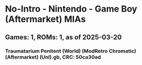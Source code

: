 # No-Intro - Nintendo - Game Boy (Aftermarket) MIAs
## Games: 1, ROMs: 1, as of 2025-03-20

### Traumatarium Penitent (World) (ModRetro Chromatic) (Aftermarket) (Unl).gb, CRC: 50ca30ad
